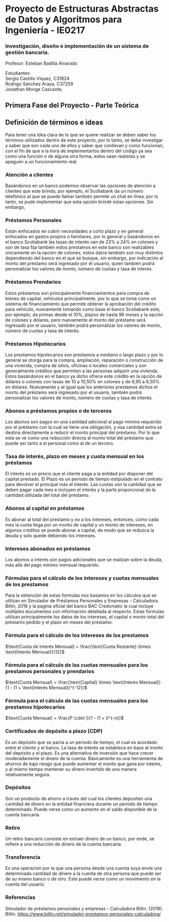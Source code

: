 
<p align="center">
    <h1>Proyecto de Estructuras Abstractas de Datos y Algoritmos para Ingeniería - IE0217</h1>
    <h3>Investigación, diseño e implementación de un sistema de gestión bancaria.</h3>
    <p>Profesor: Esteban Badilla Alvarado</p>
    <p>Estudiantes: <br>Sergio Castillo Víquez, C31824 <br>
    Rodrigo Sánchez Araya, C37259<br>
    Jonathan Monge Cascante, 
    </p>
</p>


## Primera Fase del Proyecto - Parte Teórica 

## Definición de términos e ideas
Para tener una idea clara de lo que se quiere realizar se deben saber los términos utilizados dentro de este proyecto, por lo tanto, se debe investigar y saber que son cada uno de ellos y saber que conllevan y como funcionan, con el fin de que a la hora de implementarlos dentro del código ya sea como una función o de alguna otra forma, estos sean realistas y se apeguen a un funcionamiento real.

### Atención a clientes
Basándonos en un banco podemos observar las opciones de atención a clientes que este brinda, por ejemplo, el Scotiabank da un número telefónico al que se puede llamar también permite un chat en línea, por lo tanto, se pude implementar que esta opción brindé estas opciones. Sin embargo, 

### Préstamos Personales
Están enfocados en cubrir necesidades a corto plazo y en general enfocados en gastos propios o familiares, por lo general y basándonos en el banco Scotiabank las tasas de interés van de 23% a 24% en colones y son de tasa fija también estos prestamos en este banco son realizables únicamente en la opción de colones, estos datos también son muy distintos dependiendo del banco en el que se busque, sin embargo, por indicación el monto del préstamo será ingresado por el usuario, quien también podrá personalizar los valores de monto, número de cuotas y tasa de interés.

### Préstamos Prendarios
Estos préstamos son principalmente financiamientos para compra de bienes de capital, vehículos principalmente, por lo que se toma como un sistema de financiamiento que permite obtener la aprobación del crédito para vehículo, nuevamente tomando como base el banco Scotiabank este, por ejemplo, da primas desde el 10%, plazos de hasta 96 meses y la opción de colones y dólares, pero nuevamente el monto del préstamo será ingresado por el usuario, también podrá personalizar los valores de monto, número de cuotas y tasa de interés.

### Préstamos Hipotecarios
Los prestamos hipotecarios son prestamos a mediano o largo plazo y por lo general se otorga para la compra, ampliación, reparación o construcción de una vivienda, compra de sitios, oficinas o locales comerciales y son generalmente créditos que permiten a las personas adquirir una vivienda. Estos basándonos en el banco ya dicho ofrece este crédito en la opción de dólares o colones con tasas de 10 a 10,50% en colones y de 6,95 a 8,50% en dólares. Nuevamente y al igual que los anteriores prestamos dichos el monto del préstamo será ingresado por el usuario, también podrá personalizar los valores de monto, número de cuotas y tasa de interés.

### Abonos a préstamos propios o de terceros
Los abonos son pagos en una cantidad adicional al pago mínimo requerido por el préstamo con la cual se tiene una obligación, y esa cantidad extra se destina directamente a reducir el monto principal del préstamo. Por lo que esta se ve como una reducción directa al monto total del préstamo que puede ser tanto a el personal como al de un tercero.

### Tasa de interés, plazo en meses y cuota mensual en los préstamos
El interés es un precio que el cliente paga a la entidad por disponer del capital prestado. El Plazo es un periodo de tiempo estipulado en el contrato para devolver el principal más el interés. Las cuotas son la cantidad que se deben pagar cada mes e incluyen el interés y la parte proporcional de la cantidad utilizada del total del préstamo.

### Abonos al capital en préstamos
Es abonar al total del prestamo y no a los intereses, entonces, como cada mes la cuota llega por un monto de capital y un monto de intereses, en algunos créditos se puede abonar a capital, de modo que se reduzca la deuda y solo quede debiendo los intereses.

### Intereses abonados en préstamos
Los abonos a interés son pagos adicionales que se realizan sobre la deuda, más allá del pago mínimo mensual requerido.

### Fórmulas para el cálculo de los intereses y cuotas mensuales de los prestamos
Para la obtención de estas formulas nos basamos en los cálculos que se utilizan en Simulador de Préstamos Personales y Empresas - Calculadora Billin, 2018 y la pagina oficial del banco BAC Credomatic la cual incluye múltiples documentos con información detallada al respecto. Estas formulas utilizan principalmente los datos de los intereses, el capital o monto total del préstamo pedido y el plazo en meses del préstamo.

### Fórmula para el cálculo de los intereses de los prestamos
$\text{Cuota de Interés Mensual} = \frac{\text{Cuota Restante} \times \text{Interés Mensual}}{12}$

### Fórmula para el cálculo de las cuotas mensuales para los prestamos personales y prendarios
$\text{Cuota Mensual} = \frac{\text{Capital} \times \text{Interés Mensual}}{1 - (1 + \text{Interés Mensual})^{-12}}$

### Fórmula para el cálculo de las cuotas mensuales para los prestamos hipotecarios
$\text{Cuota Mensual} = \frac{P \cdot i}{1 - (1 + i)^{-n}}$


### Certificados de depósito a plazo (CDP)
Es un depósito que se pacta a un periodo de tiempo, el cual es acordado entre el cliente y el banco. La tasa de interés se establece en base al monto del depósito y el plazo. Es una alternativa de inversión que hace crecer moderadamente el dinero de la cuenta. Básicamente es una herramienta de ahorros de bajo riesgo que puede aumentar el monto que gana por interés, y al mismo tiempo mantener su dinero invertido de una manera relativamente segura.

### Depósitos
Son un producto de ahorro a través del cual los clientes depositan una cantidad de dinero en la entidad financiera durante un periodo de tiempo determinado. Puede verse como un aumento en el saldo disponible de la cuenta bancaria. 

### Retiro 
Un retiro bancario consiste en extraer dinero de un banco, por ende, se refiere a una reducción de dinero de la cuenta bancaria. 

### Transferencia 
Es una operación por la que una persona desde una cuenta suya envíe una determinada cantidad de dinero a la cuenta de otra persona que puede ser de su mismo banco o de otro. Este puede verse como un movimiento en la cuenta del usuario.

### Referencias 

Simulador de préstamos personales y empresas - Calculadora Billin. (2018). Billin. https://www.billin.net/simulador-prestamos-personales-calculadora/